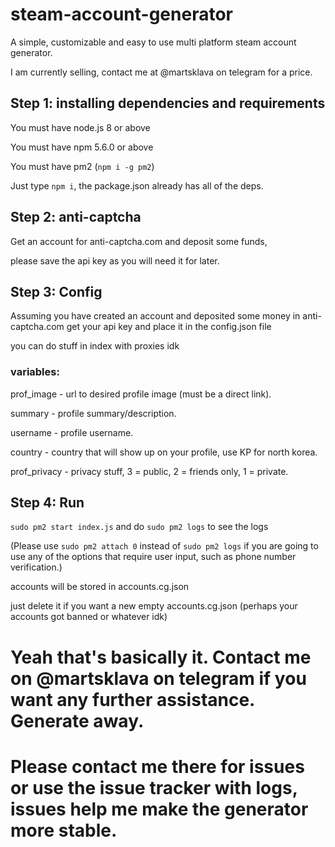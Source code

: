 # steam-account-generator


A simple, customizable and easy to use multi platform steam account generator.


I am currently selling, contact me at @martsklava on telegram for a price.


## Step 1: installing dependencies and requirements
You must have node.js 8 or above


You must have npm 5.6.0 or above


You must have pm2 (`npm i -g pm2`)


Just type `npm i`, the package.json already has all of the deps.

## Step 2: anti-captcha
Get an account for anti-captcha.com and deposit some funds, 


please save the api key as you will need it for later.

## Step 3: Config

Assuming you have created an account and deposited some money in anti-captcha.com get your api key and place it in the config.json file

you can do stuff in index with proxies idk

### variables:


prof_image - url to desired profile image (must be a direct link).


summary - profile summary/description.


username - profile username.


country - country that will show up on your profile, use KP for north korea.


prof_privacy - privacy stuff, 3 = public, 2 = friends only, 1 = private.


## Step 4: Run
`sudo pm2 start index.js` and do `sudo pm2 logs` to see the logs


(Please use `sudo pm2 attach 0` instead of `sudo pm2 logs` if you are going to use any of the options that require user input, such as phone number verification.)


accounts will be stored in accounts.cg.json


just delete it if you want a new empty accounts.cg.json (perhaps your accounts got banned or whatever idk)


# Yeah that's basically it. Contact me on @martsklava on telegram if you want any further assistance. Generate away.


# Please contact me there for issues or use the issue tracker with logs, issues help me make the generator more stable.
